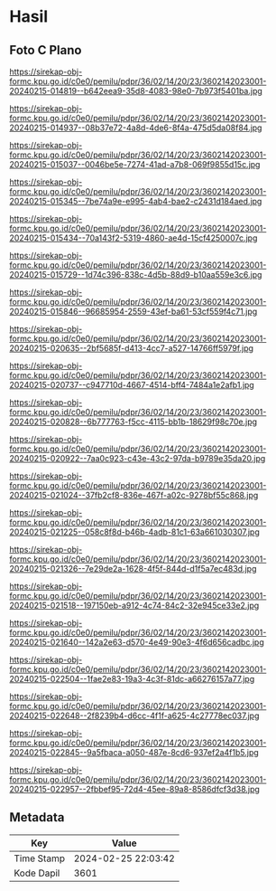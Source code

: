 # Hasil

## Foto C Plano

https://sirekap-obj-formc.kpu.go.id/c0e0/pemilu/pdpr/36/02/14/20/23/3602142023001-20240215-014819--b642eea9-35d8-4083-98e0-7b973f5401ba.jpg

https://sirekap-obj-formc.kpu.go.id/c0e0/pemilu/pdpr/36/02/14/20/23/3602142023001-20240215-014937--08b37e72-4a8d-4de6-8f4a-475d5da08f84.jpg

https://sirekap-obj-formc.kpu.go.id/c0e0/pemilu/pdpr/36/02/14/20/23/3602142023001-20240215-015037--0046be5e-7274-41ad-a7b8-069f9855d15c.jpg

https://sirekap-obj-formc.kpu.go.id/c0e0/pemilu/pdpr/36/02/14/20/23/3602142023001-20240215-015345--7be74a9e-e995-4ab4-bae2-c2431d184aed.jpg

https://sirekap-obj-formc.kpu.go.id/c0e0/pemilu/pdpr/36/02/14/20/23/3602142023001-20240215-015434--70a143f2-5319-4860-ae4d-15cf4250007c.jpg

https://sirekap-obj-formc.kpu.go.id/c0e0/pemilu/pdpr/36/02/14/20/23/3602142023001-20240215-015729--1d74c396-838c-4d5b-88d9-b10aa559e3c6.jpg

https://sirekap-obj-formc.kpu.go.id/c0e0/pemilu/pdpr/36/02/14/20/23/3602142023001-20240215-015846--96685954-2559-43ef-ba61-53cf559f4c71.jpg

https://sirekap-obj-formc.kpu.go.id/c0e0/pemilu/pdpr/36/02/14/20/23/3602142023001-20240215-020635--2bf5685f-d413-4cc7-a527-14766ff5979f.jpg

https://sirekap-obj-formc.kpu.go.id/c0e0/pemilu/pdpr/36/02/14/20/23/3602142023001-20240215-020737--c947710d-4667-4514-bff4-7484a1e2afb1.jpg

https://sirekap-obj-formc.kpu.go.id/c0e0/pemilu/pdpr/36/02/14/20/23/3602142023001-20240215-020828--6b777763-f5cc-4115-bb1b-18629f98c70e.jpg

https://sirekap-obj-formc.kpu.go.id/c0e0/pemilu/pdpr/36/02/14/20/23/3602142023001-20240215-020922--7aa0c923-c43e-43c2-97da-b9789e35da20.jpg

https://sirekap-obj-formc.kpu.go.id/c0e0/pemilu/pdpr/36/02/14/20/23/3602142023001-20240215-021024--37fb2cf8-836e-467f-a02c-9278bf55c868.jpg

https://sirekap-obj-formc.kpu.go.id/c0e0/pemilu/pdpr/36/02/14/20/23/3602142023001-20240215-021225--058c8f8d-b46b-4adb-81c1-63a661030307.jpg

https://sirekap-obj-formc.kpu.go.id/c0e0/pemilu/pdpr/36/02/14/20/23/3602142023001-20240215-021326--7e29de2a-1628-4f5f-844d-d1f5a7ec483d.jpg

https://sirekap-obj-formc.kpu.go.id/c0e0/pemilu/pdpr/36/02/14/20/23/3602142023001-20240215-021518--197150eb-a912-4c74-84c2-32e945ce33e2.jpg

https://sirekap-obj-formc.kpu.go.id/c0e0/pemilu/pdpr/36/02/14/20/23/3602142023001-20240215-021640--142a2e63-d570-4e49-90e3-4f6d656cadbc.jpg

https://sirekap-obj-formc.kpu.go.id/c0e0/pemilu/pdpr/36/02/14/20/23/3602142023001-20240215-022504--1fae2e83-19a3-4c3f-81dc-a66276157a77.jpg

https://sirekap-obj-formc.kpu.go.id/c0e0/pemilu/pdpr/36/02/14/20/23/3602142023001-20240215-022648--2f8239b4-d6cc-4f1f-a625-4c27778ec037.jpg

https://sirekap-obj-formc.kpu.go.id/c0e0/pemilu/pdpr/36/02/14/20/23/3602142023001-20240215-022845--9a5fbaca-a050-487e-8cd6-937ef2a4f1b5.jpg

https://sirekap-obj-formc.kpu.go.id/c0e0/pemilu/pdpr/36/02/14/20/23/3602142023001-20240215-022957--2fbbef95-72d4-45ee-89a8-8586dfcf3d38.jpg


## Metadata

| Key        | Value               |
| ---------- | ------------------- |
| Time Stamp | 2024-02-25 22:03:42 |
| Kode Dapil | 3601                |



